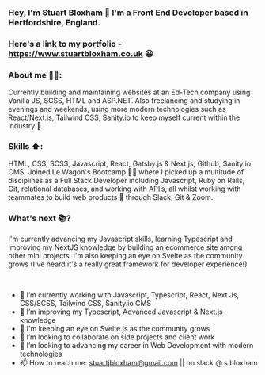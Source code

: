 ### Hey, I'm Stuart Bloxham 👋 I'm a Front End Developer based in Hertfordshire, England.
### Here's a link to my portfolio - https://www.stuartbloxham.co.uk 😀

### About me 👨‍🦱:
Currently building and maintaining websites at an Ed-Tech company using Vanilla JS, SCSS, HTML and ASP.NET. Also freelancing and studying in evenings and weekends, using more modern technologies such as React/Next.js, Tailwind CSS, Sanity.io to keep myself current within the industry 🎉.

### Skills ⬆️:
HTML, CSS, SCSS, Javascript, React, Gatsby.js & Next.js, Github, Sanity.io CMS.
Joined Le Wagon's Bootcamp 🧑‍🎓 where I picked up a multitude of disciplines as a Full Stack Developer including Javascript, Ruby on Rails, Git, relational databases, and working with API’s, all whilst working with teammates to build web products 👬 through Slack, Git & Zoom.

### What's next 📚?
I'm currently advancing my Javascript skills, learning Typescript and improving my NextJS knowledge by building an ecommerce site among other mini projects. I'm also keeping an eye on Svelte as the community grows (I've heard it's a really great framework for developer experience!)

<br/>

- 🔭 I’m currently working with Javascript, Typescript, React, Next Js, CSS/SCSS, Tailwind CSS, Sanity.io CMS
- 🌱 I’m improving my Typescript, Advanced Javascript & Next.js knowledge
- 👀 I'm keeping an eye on Svelte.js as the community grows
- 👯 I’m looking to collaborate on side projects and client work
- 🤔 I’m looking to advancing my career in Web Development with modern technologies
- 📫 How to reach me: stuartjbloxham@gmail.com || on slack @ s.bloxham

